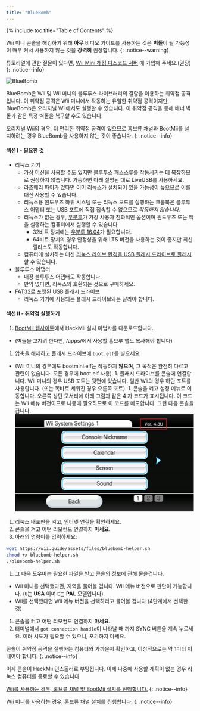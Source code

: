 ```yaml
---
title: "BlueBomb"
---
```


{% include toc title="Table of Contents" %}

Wii 미니 콘솔을 해킹하기 위해 **아무** 비디오 가이드를 사용하는 것은 **벽돌**이 될 가능성이 매우 커서 사용하지 않는 것을 **강력히** 권장합니다.
{: .notice--warning}

튜토리얼에 관한 질문이 있다면, [Wii Mini 해킹 디스코드 서버](https://discord.gg/6ryxnkS) 에 가입해 주세요.(권장)
{: .notice--info}

![BlueBomb](/images/bluebomb.png)

BlueBomb은 Wii 및 Wii 미니의 블루투스 라이브러리의 결함을 이용하는 취약점 공격입니다. 이 취약점 공격은 Wii 미니에서 작동하는 유일한 취약점 공격이지만, BlueBomb은 오리지널 Wii에서도 실행할 수 있습니다. 이 취약점 공격을 통해 배너 벽돌과 같은 특정 벽돌을 복구할 수도 있습니다.

오리지널 Wii의 경우, 더 편리한 취약점 공격이 있으므로 홈브류 채널과 BootMii를 설치하려는 경우 BlueBomb을 사용하지 않는 것이 좋습니다.
{: .notice--info}

#### 섹션 I - 필요한 것
- 리눅스 기기
  - 가상 머신을 사용할 수도 있지만 블루투스 패스스루를 작동시키는 데 복잡하므로 권장하지 않습니다. 가능하면 아래 설명된 대로 LiveUSB를 사용하세요.
  - 라즈베리 파이가 있다면 이미 리눅스가 설치되어 있을 가능성이 높으므로 이를 대신 사용할 수 있습니다.
  - 리눅스용 윈도우즈 하위 시스템 또는 리눅스 모드를 실행하는 크롬북은 블루투스 어댑터 또는 USB 포트에 직접 접속할 수 없으므로 *작동하지 않습니다.*
  - 리눅스가 없는 경우, [우분투](https://ubuntu.com/download/desktop)가 가장 사용자 친화적인 옵션이며 윈도우즈 또는 맥을 실행하는 컴퓨터에서 실행할 수 있습니다.
    - 32비트 장치에는 [우분투 16.04](http://releases.ubuntu.com/16.04/)가 필요합니다.
    - 64비트 장치의 경우 안정성을 위해 LTS 버전을 사용하는 것이 좋지만 최신 릴리스도 작동합니다.
  - 컴퓨터에 설치하는 대신 [리눅스 라이브 환경을 USB 플래시 드라이브로 플래시](https://ubuntu.com/tutorials/tutorial-create-a-usb-stick-on-windows#1-overview) 할 수 있습니다.
- 블루투스 어댑터
  - 내장 블루투스 어댑터도 작동합니다.
  - 만약 없다면, 리눅스와 호환되는 것으로 구매하세요.
- FAT32로 포맷된 USB 플래시 드라이브
  - 리눅스 기기에 사용되는 플래시 드라이브와는 달라야 합니다.

#### 섹션 II - 취약점 실행하기
1. [BootMii 웹사이트](https://bootmii.org/download/)에서 HackMii 설치 마법사를 다운로드합니다.
- (벽돌을 고치려 한다면, /apps/에서 사용할 홈브루 앱도 복사해야 합니다)
1. 압축을 해제하고 플래시 드라이브에 `boot.elf`를 넣으세요.
- (Wii 미니의 경우에도 bootmini.elf는 작동하지 **않으며**, 그 목적은 완전히 다르고 관련이 없습니다. 모든 경우에 boot.elf 사용). 1. 플래시 드라이브를 콘솔에 연결합니다. Wii 미니의 경우 USB 포트는 뒷면에 있습니다. 일반 Wii의 경우 하단 포트를 사용합니다. (또는 똑바로 세워진 경우 오른쪽 포트). 1. 콘솔을 켜고 설정 메뉴로 이동합니다. 오른쪽 상단 모서리에 아래 그림과 같은 4 자 코드가 표시됩니다. 이 코드는 Wii 메뉴 버전이므로 나중에 필요하므로 이 코드를 메모합니다. 그런 다음 콘솔을 끕니다. ![SystemMenuVersion](/images/Wii/SystemMenuVersion.png)
1. 리눅스 배포판을 켜고, 인터넷 연결을 확인하세요.
1. 콘솔을 켜고 어떤 리모컨도 연결하지 **마세요**.
1. 아래의 명령어를 입력하세요:
```bash
wget https://wii.guide/assets/files/bluebomb-helper.sh
chmod +x bluebomb-helper.sh
./bluebomb-helper.sh
```
1. 그 다음 도우미는 필요한 파일을 받고 콘솔의 정보에 관해 물을겁니다.
  - Wii 미니를 선택했다면, 지역을 물어볼 겁니다. Wii 메뉴 버전으로 판단이 가능합니다. (`U`는 **USA** 이며 `E`는 **PAL** 모델입니다).
  - Wii를 선택했다면 Wii 메뉴 버전을 선택하라고 물어볼 겁니다 (4단계에서 선택한 것)
1. 콘솔을 켜고 어떤 리모컨도 연결하지 **마세요**.
1. 터미널에서 `got connection handle`이 나타날 때 까지 SYNC 버튼을 계속 누르세요. 여러 시도가 필요할 수 있으니, 포기하지 마세요.

콘솔이 취약점 공격을 실행하는 컴퓨터와 가까운지 확인하고, 이상적으로는 약 1미터 이내여야 합니다.
{: .notice--info}

이제 콘솔이 HackMii 인스톨러로 부팅됩니다. 이제 나중에 사용할 계획이 없는 경우 리눅스 컴퓨터를 종료할 수 있습니다.

[Wii를 사용하는 경우, 홈브류 채널 및 BootMii 설치를 진행합니다.](hbc)
{: .notice--info}

[Wii 미니를 사용하는 경우, 홈브류 채널 설치를 진행합니다.](hbc-mini)
{: .notice--info}
